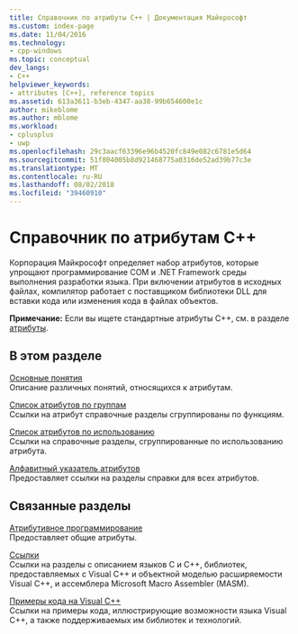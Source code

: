 ```yaml
---
title: Справочник по атрибуты C++ | Документация Майкрософт
ms.custom: index-page
ms.date: 11/04/2016
ms.technology:
- cpp-windows
ms.topic: conceptual
dev_langs:
- C++
helpviewer_keywords:
- attributes [C++], reference topics
ms.assetid: 613a3611-b3eb-4347-aa38-99b654600e1c
author: mikeblome
ms.author: mblome
ms.workload:
- cplusplus
- uwp
ms.openlocfilehash: 29c3aacf63396e96b4520fc849e082c6781e5d64
ms.sourcegitcommit: 51f804005b8d921468775a0316de52ad39b77c3e
ms.translationtype: MT
ms.contentlocale: ru-RU
ms.lasthandoff: 08/02/2018
ms.locfileid: "39460910"
---
```

# <a name="c-attributes-reference"></a>Справочник по атрибутам C++
Корпорация Майкрософт определяет набор атрибутов, которые упрощают программирование COM и .NET Framework среды выполнения разработки языка. При включении атрибутов в исходных файлах, компилятор работает с поставщиком библиотеки DLL для вставки кода или изменения кода в файлах объектов.  
  
 **Примечание:** Если вы ищете стандартные атрибуты C++, см. в разделе [атрибуты](../cpp/attributes.md).  
  
## <a name="in-this-section"></a>В этом разделе  
 [Основные понятия](../windows/attributed-programming-concepts.md)  
 Описание различных понятий, относящихся к атрибутам.  
  
 [Список атрибутов по группам](../windows/attributes-by-group.md)  
 Ссылки на атрибут справочные разделы сгруппированы по функциям.  
  
 [Список атрибутов по использованию](../windows/attributes-by-usage.md)  
 Ссылки на справочные разделы, сгруппированные по использованию атрибута.  
  
 [Алфавитный указатель атрибутов](../windows/attributes-alphabetical-reference.md)  
 Предоставляет ссылки на разделы справки для всех атрибутов.  
  
## <a name="related-sections"></a>Связанные разделы  
 [Атрибутивное программирование](../windows/attributed-programming-concepts.md)  
 Предоставляет общие атрибуты.  
  
 [Ссылки](http://msdn.microsoft.com/1ba03b5c-8229-4f63-b08c-6c12141d6ab1)  
 Ссылки на разделы с описанием языков C и C++, библиотек, предоставляемых с Visual C++ и объектной моделью расширяемости Visual C++, и ассемблера Microsoft Macro Assembler (MASM).  
  
 [Примеры кода на Visual C++](../visual-cpp-samples.md)  
 Ссылки на примеры кода, иллюстрирующие возможности языка Visual C++, а также поддерживаемых им библиотек и технологий.
